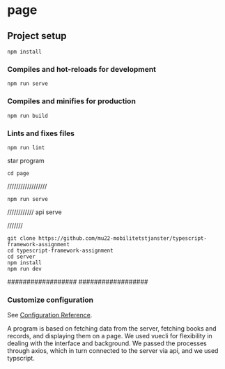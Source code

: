 # page

## Project setup
```
npm install
```

### Compiles and hot-reloads for development
```
npm run serve
```

### Compiles and minifies for production
```
npm run build
```

### Lints and fixes files
```
npm run lint
```
 star program
```
cd page

```
//////////////////
```
npm run serve
```
////////////
api serve

///////
```
git clone https://github.com/mu22-mobilitetstjanster/typescript-framework-assignment
cd typescript-framework-assignment
cd server
npm install
npm run dev
```
##################
##################
### Customize configuration
See [Configuration Reference](https://cli.vuejs.org/config/).

A program is based on fetching data from the server, fetching books and records, and displaying them on a page. We used vuecli for flexibility in dealing with the interface and background. We passed the processes through axios, which in turn connected to the server via api, and we used typscript.